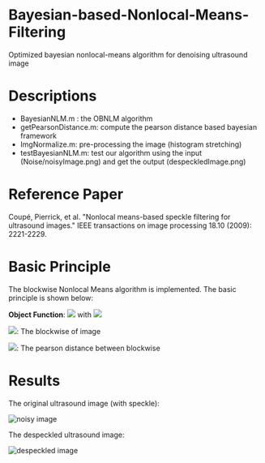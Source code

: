 # Bayesian-based-Nonlocal-Means-Filtering
Optimized bayesian nonlocal-means algorithm for denoising ultrasound image

# Descriptions
* BayesianNLM.m : the OBNLM algorithm
* getPearsonDistance.m: compute the pearson distance based bayesian framework
* ImgNormalize.m: pre-processing the image (histogram stretching)
* testBayesianNLM.m: test our algorithm using the input (Noise/noisyImage.png) and get the output (despeckledImage.png)

# Reference Paper
Coupé, Pierrick, et al. "Nonlocal means-based speckle filtering for ultrasound images." IEEE transactions on image processing 18.10 (2009): 2221-2229.

# Basic Principle
The blockwise Nonlocal Means algorithm is implemented. The basic principle is shown below:

**Object Function**: <img src="http://latex.codecogs.com/svg.latex?NL(u)(B_j) = \sum_{i\in\Delta_j}w(B_i,B_j)u(Bi)" border="0"/> 
with <img src="http://latex.codecogs.com/svg.latex? w(B_i,B_j)=\frac{1}{Z^j}e^{-\frac{dp(u(B_i),u(B_j))}{h^2}}" border="0"/>

<img src="http://latex.codecogs.com/svg.latex? B" border="0"/>: The blockwise of image

<img src="http://latex.codecogs.com/svg.latex? dp(u(B_i),u(B_j))" border="0"/>: The pearson distance between blockwise

# Results

The original ultrasound image (with speckle):

![noisy image](https://github.com/Xingorno/Optimized-Bayesian-Nonlocal-means-with-block-OBNLM-/blob/master/noisyImage.png?raw=true)

The despeckled ultrasound image:

![despeckled image](https://github.com/Xingorno/Optimized-Bayesian-Nonlocal-means-with-block-OBNLM-/blob/master/despeckledImage.png?raw=true)

